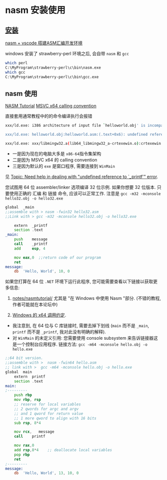 # nasm 安装使用

## [安装](https://labs.bilimedtech.com/nasm/windows-install/3.html)

[nasm + vscode 搭建ASM汇编开发环境](https://www.cnblogs.com/mq0036/p/16975944.html)

windows 安装了 strawberry-perl 环境之后, 会自带 `nasm` 和 `gcc`

```bash
which perl
C:\MyProgram\strawberry-perl\c\bin\nasm.exe
which gcc
C:\MyProgram\strawberry-perl\c\bin\gcc.exe
```

## nasm 使用

[NASM Tutorial](https://cs.lmu.edu/~ray/notes/nasmtutorial/)
[MSVC x64 calling convention](https://learn.microsoft.com/en-us/cpp/build/x64-calling-convention?view=msvc-170&viewFallbackFrom=vs-2019)

直接套用通常教程中的的命令编译执行会报错

```bash
xxx/ld.exe: i386 architecture of input file `helloworld.obj' is incompatible with i386:x86-64 output

xxx/ld.exe: helloworld.obj:helloworld.asm:(.text+0x6): undefined reference to `_printf'

xxx/ld.exe: xxx/libmingw32.a(lib64_libmingw32_a-crtexewin.o):crtexewin.c:(.text+0x130): undefined reference to `WinMain'
```

+ 一是因为现在的电脑大多是 `x86-64`指令集架构
+ 二是因为 MSVC x64 的 calling convention
+ 三是因为默认的 `exe` 是窗口程序, 需要连接到 `WinMain`

见 [Topic: Need help in dealing with "undefined reference to `_printf'" error](https://forum.nasm.us/index.php?topic=2669.0).

您试图用 64 位 assembler/linker 选项编译 32 位示例.
如果你想要 32 位版本.
只要使用正确的 汇编 和 链接 命令, 应该可以正常工作.
注意是 `gcc -m32 -mconsole hello32.obj -o hello32.exe`

```asm
global  _main
;;assemble with > nasm -fwin32 hello32.asm
;;Link with > gcc -m32 -mconsole hello32.obj -o hello32.exe

    extern  _printf
    section .text
_main:
    push    message
    call    _printf
    add     esp, 4

    mov eax,0  ;;return code of our program
    ret
message:
    db  'Hello, World', 10, 0
```

如果您打算在 64 位 `.NET` 环境下运行此程序,
您可能需要查看以下链接以获取更多信息:

1. [notes/nasmtutorial/](https://cs.lmu.edu/~ray/notes/nasmtutorial/)
尤其是 "在 Windows 中使用 Nasm "部分. (不错的教程, 作者可能就在本论坛中)

2. [Windows 的 x64 调用约定](https://docs.microsoft.com/en-us/cpp/build/x64-calling-convention?view=vs-2019).

+ 我注意到, 在 64 位与 C 库链接时, 需要去掉下划线
(`main` 而不是 `_main`, `printf` 而不是 `_printf`,
我对此没有明确的解释).
+ 对 `WinMain` 的未定义引用:
您需要使用 console subsystem 来告诉链接器这是一个控制台应用程序.
链接方法: `gcc -m64 -mconsole hello.obj -o hello.exe`

```asm
;;64 bit version.
;;assemble with >  nasm -fwin64 hello.asm
;; link with >  gcc -m64 -mconsole hello.obj -o hello.exe
global  main
    extern  printf
    section .text
main:
;---------
    push rbp
    mov rbp, rsp
    ;; reserve for local variables
    ;; 2 qwords for argc and argv
    ;; and 1 qword for return value
    ;; 1 more qword to align with 16 bits
    sub rsp, 8*4

    mov rcx,   message
    call    printf

    mov rax,0
    add rsp,8*4    ;; deallocate local variables
    pop rbp
    ret
;---------
message:
    db  'Hello, World', 13, 10, 0
```
